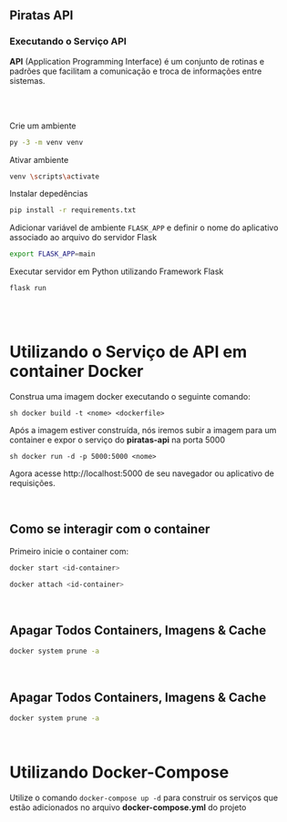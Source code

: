 <br>

## Piratas API

### Executando o Serviço API

  **API** (Application Programming Interface) é um conjunto de rotinas e padrões que facilitam a comunicação e troca de informações entre sistemas.

<br>
<br>

Crie um ambiente

```sh
py -3 -m venv venv
```

Ativar ambiente

```sh
venv \scripts\activate
```

Instalar depedências 

```sh
pip install -r requirements.txt
```

Adicionar variável de ambiente `FLASK_APP` e definir o nome do aplicativo associado ao arquivo do servidor Flask

```sh
export FLASK_APP=main
```

Executar servidor em Python utilizando Framework Flask

```sh
flask run
```
<br>
<br>

# Utilizando o Serviço de API em container Docker

Construa uma imagem docker executando o seguinte comando:

``sh
docker build -t <nome> <dockerfile>
``

Após a imagem estiver construída, nós iremos subir a imagem para um container e expor o serviço do **piratas-api** na porta 5000

``sh
docker run -d -p 5000:5000 <nome>
``

Agora acesse http://localhost:5000 de seu navegador ou aplicativo de requisições.

<br>


## Como se interagir com o container

Primeiro inicie o container com:

```sh
docker start <id-container>
```

```sh
docker attach <id-container>
```

<br>

## Apagar Todos Containers, Imagens & Cache

```sh
docker system prune -a
```

<br>

## Apagar Todos Containers, Imagens & Cache

```sh
docker system prune -a
```
<br>

# Utilizando Docker-Compose

Utilize o comando `docker-compose up -d` para construir os serviços que estão adicionados no arquivo **docker-compose.yml** do projeto
